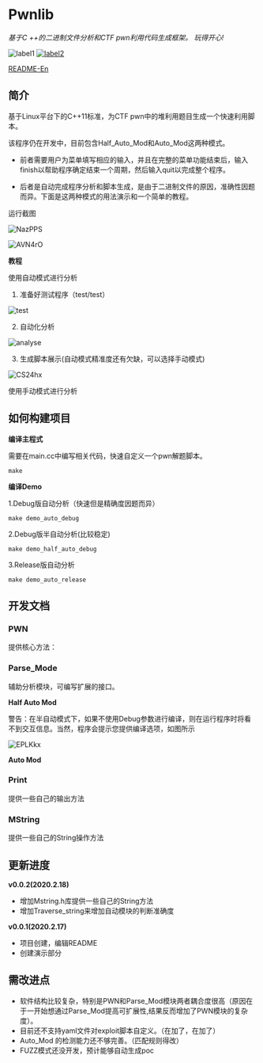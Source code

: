 # Pwnlib

*基于C ++的二进制文件分析和CTF pwn利用代码生成框架。*
*玩得开心!*

![label1](https://img.shields.io/badge/build-makefile-COLOR)
[![label2](https://img.shields.io/badge/author-migraine-blue)](https://migraine-sudo.github.io/)


[README-En](https://github.com/migraine-sudo/pwnlib/blob/main/README-en.md)

## 简介

基于Linux平台下的C++11标准，为CTF pwn中的堆利用题目生成一个快速利用脚本。

该程序仍在开发中，目前包含Half_Auto_Mod和Auto_Mod这两种模式。

- 前者需要用户为菜单填写相应的输入，并且在完整的菜单功能结束后，输入finish以帮助程序确定结束一个周期，然后输入quit以完成整个程序。

- 后者是自动完成程序分析和脚本生成，是由于二进制文件的原因，准确性因题而异。下面是这两种模式的用法演示和一个简单的教程。


运行截图

![NazPPS](https://gitee.com/p0kerface/blog_image_management/raw/master/uPic/NazPPS.png)


![AVN4rO](https://gitee.com/p0kerface/blog_image_management/raw/master/uPic/AVN4rO.png)



**教程**

使用自动模式进行分析

1. 准备好测试程序（test/test）

![test](https://media.giphy.com/media/5LLDTPnZ3TeEca9a4F/giphy.gif)

2. 自动化分析

![analyse](https://media.giphy.com/media/5qXrOZpVNgHcaGxSho/giphy.gif)

3. 生成脚本展示(自动模式精准度还有欠缺，可以选择手动模式)

![CS24hx](https://gitee.com/p0kerface/blog_image_management/raw/master/uPic/CS24hx.png)


使用手动模式进行分析



## 如何构建项目

**编译主程式**

需要在main.cc中编写相关代码，快速自定义一个pwn解题脚本。

```make ```

**编译Demo**

1.Debug版自动分析（快速但是精确度因题而异）

```make demo_auto_debug```

2.Debug版半自动分析(比较稳定)

```make demo_half_auto_debug```

3.Release版自动分析

```make demo_auto_release```


## 开发文档
### PWN

提供核心方法：


### Parse_Mode

辅助分析模块，可编写扩展的接口。

**Half Auto Mod**

警告：在半自动模式下，如果不使用Debug参数进行编译，则在运行程序时将看不到交互信息。当然，程序会提示您提供编译选项，如图所示

![EPLKkx](https://gitee.com/p0kerface/blog_image_management/raw/master/uPic/EPLKkx.png)

**Auto Mod**


### Print

提供一些自己的输出方法

### MString

提供一些自己的String操作方法


## 更新进度

**v0.0.2(2020.2.18)**
- 增加Mstring.h库提供一些自己的String方法
- 增加Traverse_string来增加自动模块的判断准确度

**v0.0.1(2020.2.17)**
- 项目创建，编辑README
- 创建演示部分


## 需改进点

- 软件结构比较复杂，特别是PWN和Parse_Mod模块两者耦合度很高（原因在于一开始想通过Parse_Mod提高可扩展性,结果反而增加了PWN模块的复杂度）。
- 目前还不支持yaml文件对exploit脚本自定义。（在加了，在加了）
- Auto_Mod 的检测能力还不够完善。（匹配规则得改）
- FUZZ模式还没开发，预计能够自动生成poc
